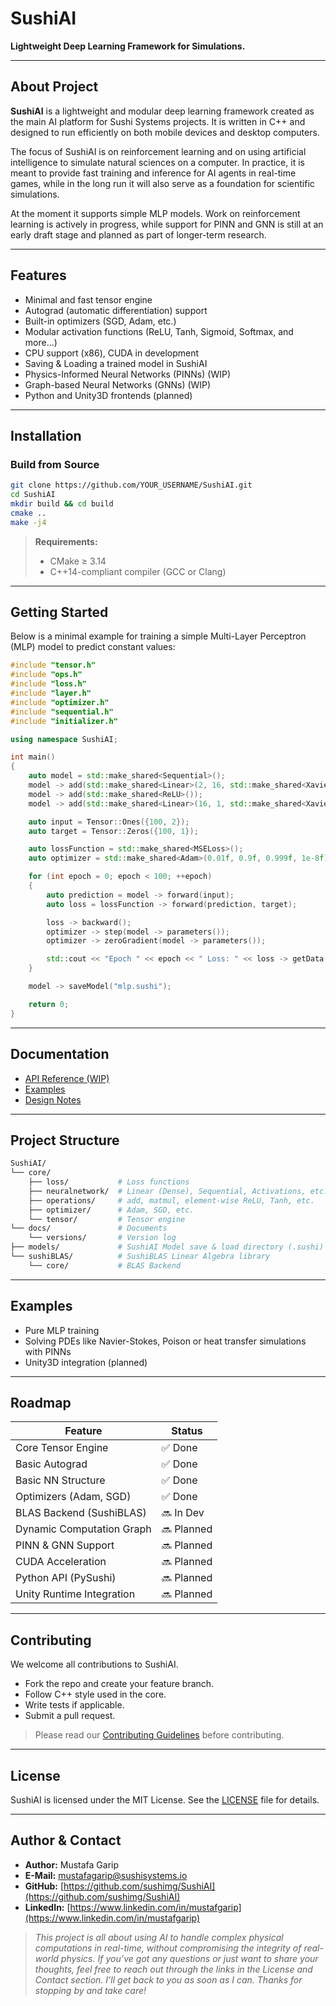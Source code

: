 # SushiAI

**Lightweight Deep Learning Framework for Simulations.**

---

## About Project

**SushiAI** is a lightweight and modular deep learning framework created as the main AI platform for Sushi Systems projects. It is written in C++ and designed to run efficiently on both mobile devices and desktop computers.

The focus of SushiAI is on reinforcement learning and on using artificial intelligence to simulate natural sciences on a computer. In practice, it is meant to provide fast training and inference for AI agents in real-time games, while in the long run it will also serve as a foundation for scientific simulations.

At the moment it supports simple MLP models. Work on reinforcement learning is actively in progress, while support for PINN and GNN is still at an early draft stage and planned as part of longer-term research.

---

## Features

- Minimal and fast tensor engine
- Autograd (automatic differentiation) support
- Built-in optimizers (SGD, Adam, etc.)
- Modular activation functions (ReLU, Tanh, Sigmoid, Softmax, and more...)
- CPU support (x86), CUDA in development
- Saving & Loading a trained model in SushiAI
- Physics-Informed Neural Networks (PINNs) (WIP)
- Graph-based Neural Networks (GNNs) (WIP)
- Python and Unity3D frontends (planned)

---

## Installation

### Build from Source

```bash
git clone https://github.com/YOUR_USERNAME/SushiAI.git
cd SushiAI
mkdir build && cd build
cmake ..
make -j4
```

> **Requirements:**
> - CMake ≥ 3.14
> - C++14-compliant compiler (GCC or Clang)

---

## Getting Started

Below is a minimal example for training a simple Multi-Layer Perceptron (MLP) model to predict constant values:

```cpp
#include "tensor.h"
#include "ops.h"
#include "loss.h"
#include "layer.h"
#include "optimizer.h"
#include "sequential.h"
#include "initializer.h"

using namespace SushiAI;

int main() 
{
    auto model = std::make_shared<Sequential>();
    model -> add(std::make_shared<Linear>(2, 16, std::make_shared<XavierUniform>(), std::make_shared<XavierUniform>()));
    model -> add(std::make_shared<ReLU>());
    model -> add(std::make_shared<Linear>(16, 1, std::make_shared<XavierUniform>(), std::make_shared<XavierUniform>()));

    auto input = Tensor::Ones({100, 2});
    auto target = Tensor::Zeros({100, 1});

    auto lossFunction = std::make_shared<MSELoss>();
    auto optimizer = std::make_shared<Adam>(0.01f, 0.9f, 0.999f, 1e-8f);

    for (int epoch = 0; epoch < 100; ++epoch)
    {
        auto prediction = model -> forward(input);
        auto loss = lossFunction -> forward(prediction, target);

        loss -> backward();
        optimizer -> step(model -> parameters());
        optimizer -> zeroGradient(model -> parameters());

        std::cout << "Epoch " << epoch << " Loss: " << loss -> getData()[0] << std::endl;
    }

    model -> saveModel("mlp.sushi");

    return 0;
}
```

---

## Documentation

- [API Reference (WIP)](docs/)
- [Examples](examples/)
- [Design Notes](docs/design.md)

---

## Project Structure

```bash
SushiAI/
└── core/ 
    ├── loss/           # Loss functions
    ├── neuralnetwork/  # Linear (Dense), Sequential, Activations, etc.
    ├── operations/     # add, matmul, element-wise ReLU, Tanh, etc.
    ├── optimizer/      # Adam, SGD, etc.
    └── tensor/         # Tensor engine
└── docs/               # Documents
    └── versions/       # Version log
├── models/             # SushiAI Model save & load directory (.sushi)
└── sushiBLAS/          # SushiBLAS Linear Algebra library
    └── core/           # BLAS Backend
```

---

## Examples

- Pure MLP training
- Solving PDEs like Navier-Stokes, Poison or heat transfer simulations with PINNs
- Unity3D integration (planned)

---

## Roadmap

| Feature                   | Status     |
| ------------------------- | ---------- |
| Core Tensor Engine        | ✅ Done    |
| Basic Autograd            | ✅ Done    |
| Basic NN Structure        | ✅ Done    |
| Optimizers (Adam, SGD)    | ✅ Done    |
| BLAS Backend (SushiBLAS)  | 🔜 In Dev  |
| Dynamic Computation Graph | 🔜 Planned |
| PINN & GNN Support        | 🔜 Planned |
| CUDA Acceleration         | 🔜 Planned |
| Python API (PySushi)      | 🔜 Planned |
| Unity Runtime Integration | 🔜 Planned |

---

## Contributing

We welcome all contributions to SushiAI.

- Fork the repo and create your feature branch.
- Follow C++ style used in the core.
- Write tests if applicable.
- Submit a pull request.

> Please read our [Contributing Guidelines](CONTRIBUTING.md) before contributing.

---

## License

SushiAI is licensed under the MIT License. See the [LICENSE](LICENSE) file for details.

---

## Author & Contact

* **Author:** Mustafa Garip
* **E-Mail:** [mustafagarip@sushisystems.io](mailto:mustafagarip@sushisystems.io)
* **GitHub:** [https://github.com/sushimg/SushiAI](https://github.com/sushimg/SushiAI)
* **LinkedIn:** [https://www.linkedin.com/in/mustafgarip](https://www.linkedin.com/in/mustafgarip)

>*This project is all about using AI to handle complex physical computations in real-time, without compromising the integrity of real-world physics.*
>*If you’ve got any questions or just want to share your thoughts, feel free to reach out through the links in the License and Contact section. I’ll get back to you as soon as I can. Thanks for stopping by and take care!*

